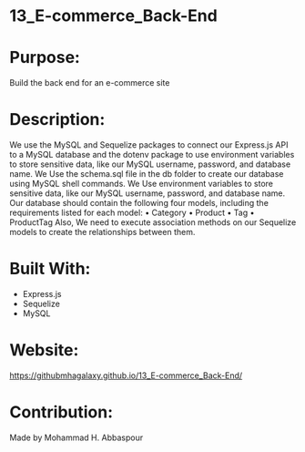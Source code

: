 # 13_E-commerce_Back-End

# Purpose:
Build the back end for an e-commerce site

# Description:
We use the MySQL and Sequelize packages to connect our Express.js API to a MySQL database and the dotenv package to use environment variables to store sensitive data, like our MySQL username, password, and database name.
We Use the schema.sql file in the db folder to create our database using MySQL shell commands. We Use environment variables to store sensitive data, like our MySQL username, password, and database name.
Our database should contain the following four models, including the requirements listed for each model:
• Category
• Product
• Tag
• ProductTag
Also, We need to execute association methods on our Sequelize models to create the relationships between them.


# Built With:
* Express.js
* Sequelize
* MySQL

# Website:
https://githubmhagalaxy.github.io/13_E-commerce_Back-End/

# Contribution:
Made by Mohammad H. Abbaspour
